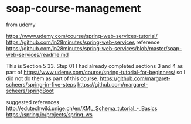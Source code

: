 # soap-course-management

from udemy 

https://www.udemy.com/course/spring-web-services-tutorial/
https://github.com/in28minutes/spring-web-services
reference   https://github.com/in28minutes/spring-web-services/blob/master/soap-web-services/readme.md

This is Section 5 33. Step 01
I had already completed sections 3 and 4 as part of https://www.udemy.com/course/spring-tutorial-for-beginners/
so I did not do them as part of this course.
https://github.com/margaret-scheers/spring-in-five-steps
https://github.com/margaret-scheers/springBoot

suggested references
http://edutechwiki.unige.ch/en/XML_Schema_tutorial_-_Basics
https://spring.io/projects/spring-ws
